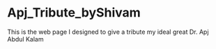# Apj_Tribute_byShivam
This is the web page I designed to give a tribute my ideal great Dr. Apj Abdul Kalam

